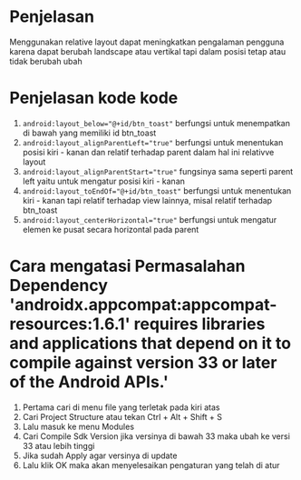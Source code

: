 # Penjelasan
   Menggunakan relative layout dapat meningkatkan pengalaman pengguna karena dapat berubah landscape atau vertikal tapi dalam posisi tetap atau tidak berubah ubah
   
# Penjelasan kode kode
1. `android:layout_below="@+id/btn_toast"` berfungsi untuk menempatkan di bawah yang memiliki id btn_toast
2. `android:layout_alignParentLeft="true"` berfungsi untuk menentukan posisi kiri - kanan dan relatif terhadap parent dalam hal ini relativve layout
3. `android:layout_alignParentStart="true"` fungsinya sama seperti parent left yaitu untuk mengatur posisi kiri - kanan
4. `android:layout_toEndOf="@+id/btn_toast"` berfungsi untuk menentukan kiri - kanan tapi relatif terhadap  view lainnya, misal relatif terhadap btn_toast
5. `android:layout_centerHorizontal="true"` berfungsi untuk mengatur elemen ke pusat secara horizontal pada parent 

# Cara mengatasi Permasalahan Dependency 'androidx.appcompat:appcompat-resources:1.6.1' requires libraries and applications that depend on it to compile against version 33 or later of the Android APIs.'
1. Pertama cari di menu file yang terletak pada kiri atas
2. Cari Project Structure atau tekan Ctrl + Alt + Shift + S
3. Lalu masuk ke menu Modules
4. Cari Compile Sdk Version jika versinya di bawah 33 maka ubah ke versi 33 atau lebih tinggi
5. Jika sudah Apply agar versinya di update
6. Lalu klik OK maka akan menyelesaikan pengaturan yang telah di atur
